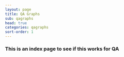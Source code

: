 ```yaml
---
layout: page
title: QA Graphs
sub: qagraphs
head: true
categories: qagraphs
sort-order: 1
---
```


### This is an index page to see if this works for QA
